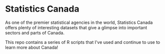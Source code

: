 
# Statistics Canada

<!-- badges: start -->
<!-- badges: end -->

As one of the premier statistical agencies in the world, Statistics Canada 
offers plenty of interesting datasets that give a glimpse into important sectors
and parts of Canada.

This repo contains a series of R scripts that I've used and continue to use to
learn more about Canada!